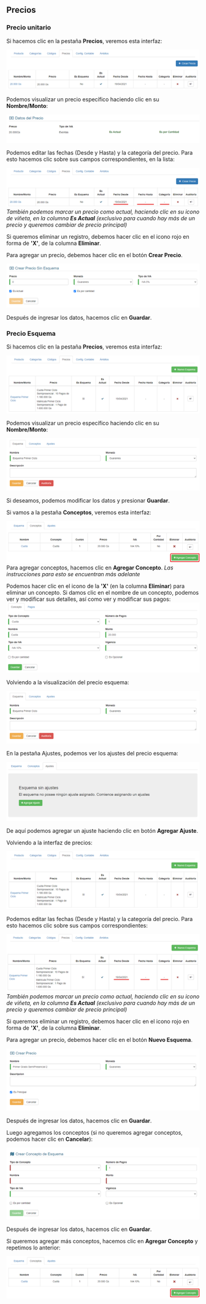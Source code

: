 ## Precios

### Precio unitario
Si hacemos clic en la pestaña **Precios**, veremos esta interfaz:

![Listar precios de producto](img/productos_editar_precios.png)

Podemos visualizar un precio específico haciendo clic en su **Nombre/Monto**:

![Ver precios de producto](img/productos_editar_precios_ver.png)

Podemos editar las fechas (Desde y Hasta) y la categoría del precio. Para esto hacemos clic sobre sus campos correspondientes, en la lista:

![Editar precios de producto](img/productos_editar_precios_editar.png)
*También podemos marcar un precio como actual, haciendo clic en su icono de viñeta, en la columna **Es Actual** (exclusivo para cuando hay más de un precio y queremos cambiar de precio principal)*

Si queremos eliminar un registro, debemos hacer clic en el icono rojo en forma de **'X'**, de la columna **Eliminar**.

Para agregar un precio, debemos hacer clic en el botón **Crear Precio**.

![Crear precios de producto](img/productos_editar_precios_crear.png)

Después de ingresar los datos, hacemos clic en **Guardar**.

### Precio Esquema
Si hacemos clic en la pestaña **Precios**, veremos esta interfaz:

![Listar precios de producto esquema](img/productos_editar_precios_esq.png)

Podemos visualizar un precio específico haciendo clic en su **Nombre/Monto**:

![Ver precios de producto esquema](img/productos_editar_precios_ver_esq.png)

Si deseamos, podemos modificar los datos y presionar **Guardar**.

Si vamos a la pestaña **Conceptos**, veremos esta interfaz:

![Conceptos de precios de producto esquema](img/productos_editar_precios_crear_esq_conceptos_agregar.png)
Para agregar conceptos, hacemos clic en **Agregar Concepto**. *Las instrucciones para esto se encuentran más adelante*

Podemos hacer clic en el icono de la **'X'** (en la columna **Eliminar**) para eliminar un concepto.
Si damos clic en el nombre de un concepto, podemos ver y modificar sus detalles, así como ver y modificar sus pagos:
![ Ver y modificar conceptos de precios de producto esquema](img/productos_editar_precios_crear_esq_conceptos_ver.png)

Volviendo a la visualización del precio esquema:

![Ver precios de producto esquema](img/productos_editar_precios_ver_esq.png)

En la pestaña Ajustes, podemos ver los ajustes del precio esquema:

![Ver ajustes de precio esquema](img/productos_editar_precios_ver_esq_ajustes.png)

De aquí podemos agregar un ajuste haciendo clic en botón **Agregar Ajuste**.

Volviendo a la interfaz de precios:

![Listar precios de producto esquema](img/productos_editar_precios_esq.png)

Podemos editar las fechas (Desde y Hasta) y la categoría del precio. Para esto hacemos clic sobre sus campos correspondientes:

![Editar precios de producto esquema](img/productos_editar_precios_editar_esq.png)
*También podemos marcar un precio como actual, haciendo clic en su icono de viñeta, en la columna **Es Actual** (exclusivo para cuando hay más de un precio y queremos cambiar de precio principal)*

Si queremos eliminar un registro, debemos hacer clic en el icono rojo en forma de **'X'**, de la columna **Eliminar**.

Para agregar un precio, debemos hacer clic en el botón **Nuevo Esquema**.

![Crear precios de producto esquema](img/productos_editar_precios_crear_esq.png)

Después de ingresar los datos, hacemos clic en **Guardar**.

Luego agregamos los conceptos (si no queremos agregar conceptos, podemos hacer clic en **Cancelar**):

![Agregar concepto de precios de producto esquema](img/productos_editar_precios_crear_esq_conceptos.png)

Después de ingresar los datos, hacemos clic en **Guardar**.

Si queremos agregar más conceptos, hacemos clic en **Agregar Concepto** y repetimos lo anterior:

![Agregar más conceptos de precios de producto esquema](img/productos_editar_precios_crear_esq_conceptos_agregar.png)